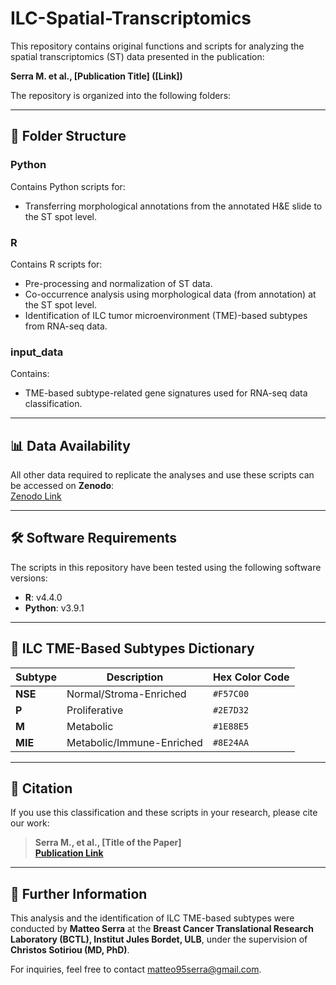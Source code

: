 # ILC-Spatial-Transcriptomics

This repository contains original functions and scripts for analyzing the spatial transcriptomics (ST) data presented in the publication:

**Serra M. et al., [Publication Title] ([Link])**

The repository is organized into the following folders:

---

## 📁 Folder Structure

### **Python**  
Contains Python scripts for:
- Transferring morphological annotations from the annotated H&E slide to the ST spot level.

### **R**  
Contains R scripts for:
- Pre-processing and normalization of ST data.
- Co-occurrence analysis using morphological data (from annotation) at the ST spot level.
- Identification of ILC tumor microenvironment (TME)-based subtypes from RNA-seq data.

### **input_data**  
Contains:
- TME-based subtype-related gene signatures used for RNA-seq data classification.

---

## 📊 Data Availability
All other data required to replicate the analyses and use these scripts can be accessed on **Zenodo**:  
[Zenodo Link](#)

---

## 🛠️ Software Requirements
The scripts in this repository have been tested using the following software versions:
- **R**: v4.4.0  
- **Python**: v3.9.1  

---

## 🔑 ILC TME-Based Subtypes Dictionary

| Subtype | Description                 | Hex Color Code |
|---------|-----------------------------|----------------|
| **NSE** | Normal/Stroma-Enriched      | `#F57C00`      |
| **P**   | Proliferative               | `#2E7D32`      |
| **M**   | Metabolic                   | `#1E88E5`      |
| **MIE** | Metabolic/Immune-Enriched   | `#8E24AA`      |

---

## 📢 Citation
If you use this classification and these scripts in your research, please cite our work:

> **Serra M., et al., [Title of the Paper]**  
> **[Publication Link](#)**

---

## 📘 Further Information
This analysis and the identification of ILC TME-based subtypes were conducted by **Matteo Serra** at the **Breast Cancer Translational Research Laboratory (BCTL), Institut Jules Bordet, ULB**, under the supervision of **Christos Sotiriou (MD, PhD)**.

For inquiries, feel free to contact matteo95serra@gmail.com.

